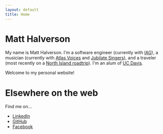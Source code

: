 ```yaml
---
layout: default
title: Home
---
```


# Matt Halverson

My name is Matt Halverson. I'm a software engineer (currently with
[IAG](https://www.iag.co.nz/)), a musician (currently with [Atlas
Voices](http://atlasvoices.nz/) and [Jubilate
Singers](https://www.jubilate.org.nz/)), and a traveler (most recently on a
[North Island roadtrip](./travel/2018_11_north_island_roadtrip.html)). I'm an
alum of [UC Davis](https://www.ucdavis.edu/).

Welcome to my personal website!

# Elsewhere on the web

Find me on...

* [LinkedIn](https://www.linkedin.com/in/matt-halverson-6249854b/)
* [GitHub](https://github.com/mhalverson)
* [Facebook](https://www.facebook.com/mhhalverson)
